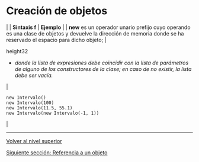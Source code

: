 # Creación de objetos







|  | 
**Sintaxis f**
 | 
**Ejemplo**
 |
| 
**new** es un operador unario prefijo cuyo operando es una clase de objetos y devuelve la dirección de memoria donde se ha reservado el espacio para dicho objeto;
 | 

height32



* *donde la lista de expresiones debe coincidir con la lista de parámetros de alguno de los constructores de la clase; en caso de no existir, la lista debe ser vacía.*


 | 


```
new Intervalo()
new Intervalo(100)
new Intervalo(11.5, 55.1)
new Intervalo(new Intervalo(-1, 1))
```


 |


---

[Volver al nivel superior](../README.md)

[Siguiente sección: Referencia a un objeto](../u2objectReference/README.md)
